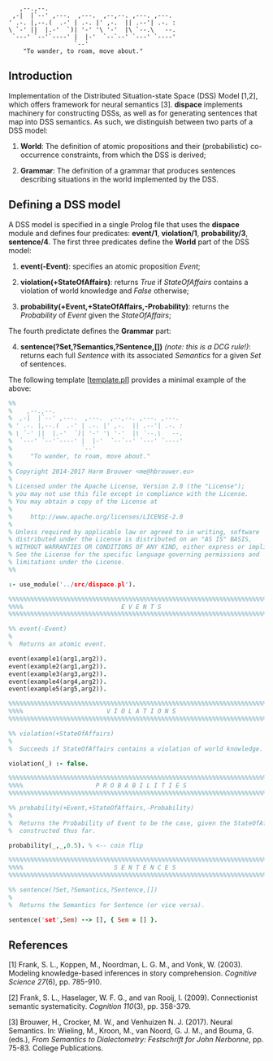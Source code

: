 ```                                    
   ,--.,--.
 ,-|  |`--' ,---.  ,---.  ,--,--. ,---. ,---.
' .-. |,--.(  .-' | .-. |' ,-.  || .--'| .-. :
\ `-' ||  |.-'  `)| '-' '\ '-'  |\ `--.\   --.
 `---' `--'`----' |  |-'  `--`--' `---' `----'
                  `--'
    "To wander, to roam, move about."
```

## Introduction

Implementation of the Distributed Situation-state Space (DSS) Model [1,2],
which offers framework for neural semantics [3]. **dispace** implements
machinery for constructing DSSs, as well as for generating sentences that
map into DSS semantics. As such, we distinguish between two parts of a DSS
model:

1. **World**: The definition of atomic propositions and their
   (probabilistic) co-occurrence constraints, from which the DSS is derived;

2. **Grammar**: The definition of a grammar that produces sentences
   describing situations in the world implemented by the DSS.

## Defining a DSS model

A DSS model is specified in a single Prolog file that uses the **dispace**
module and defines four predicates: **event/1**, **violation/1**,
**probability/3**, **sentence/4**. The first three predicates define the
**World** part of the DSS model:

1. **event(-Event)**: specifies an atomic proposition *Event*;

2. **violation(+StateOfAffairs)**: returns *True* if *StateOfAffairs* contains
   a violation of world knowledge and *False* otherwise;

3. **probability(+Event,+StateOfAffairs,-Probability)**: returns the
   *Probability* of *Event* given the *StateOfAffairs*;

The fourth predictate defines the **Grammar** part:

4. **sentence(?Set,?Semantics,?Sentence,[])** *(note: this is a DCG rule!)*:
   returns each full *Sentence* with its associated *Semantics* for a given
   *Set* of sentences.

The following template
[[template.pl](https://github.com/hbrouwer/dispace/blob/master/worlds/template.pl)]
provides a minimal example of the above:

```prolog
%%
%    ,--.,--.
%  ,-|  |`--' ,---.  ,---.  ,--,--. ,---. ,---.
% ' .-. |,--.(  .-' | .-. |' ,-.  || .--'| .-. :
% \ `-' ||  |.-'  `)| '-' '\ '-'  |\ `--.\   --.
%  `---' `--'`----' |  |-'  `--`--' `---' `----'
%                   `--'
%     "To wander, to roam, move about."
%
% Copyright 2014-2017 Harm Brouwer <me@hbrouwer.eu>
%
% Licensed under the Apache License, Version 2.0 (the "License");
% you may not use this file except in compliance with the License.
% You may obtain a copy of the License at
%
%     http://www.apache.org/licenses/LICENSE-2.0
%
% Unless required by applicable law or agreed to in writing, software
% distributed under the License is distributed on an "AS IS" BASIS,
% WITHOUT WARRANTIES OR CONDITIONS OF ANY KIND, either express or implied.
% See the License for the specific language governing permissions and
% limitations under the License.
%%

:- use_module('../src/dispace.pl').

%%%%%%%%%%%%%%%%%%%%%%%%%%%%%%%%%%%%%%%%%%%%%%%%%%%%%%%%%%%%%%%%%%%%%%%%%%%
%%%%                           E V E N T S                             %%%%
%%%%%%%%%%%%%%%%%%%%%%%%%%%%%%%%%%%%%%%%%%%%%%%%%%%%%%%%%%%%%%%%%%%%%%%%%%%

%% event(-Event)
%
%  Returns an atomic event.

event(example1(arg1,arg2)).
event(example2(arg1,arg2)).
event(example3(arg3,arg2)).
event(example4(arg4,arg2)).
event(example5(arg5,arg2)).

%%%%%%%%%%%%%%%%%%%%%%%%%%%%%%%%%%%%%%%%%%%%%%%%%%%%%%%%%%%%%%%%%%%%%%%%%%%
%%%%                       V I O L A T I O N S                         %%%%
%%%%%%%%%%%%%%%%%%%%%%%%%%%%%%%%%%%%%%%%%%%%%%%%%%%%%%%%%%%%%%%%%%%%%%%%%%%

%% violation(+StateOfAffairs)
%
%  Succeeds if StateOfAffairs contains a violation of world knowledge.

violation(_) :- false.

%%%%%%%%%%%%%%%%%%%%%%%%%%%%%%%%%%%%%%%%%%%%%%%%%%%%%%%%%%%%%%%%%%%%%%%%%%%
%%%%                    P R O B A B I L I T I E S                      %%%%
%%%%%%%%%%%%%%%%%%%%%%%%%%%%%%%%%%%%%%%%%%%%%%%%%%%%%%%%%%%%%%%%%%%%%%%%%%%

%% probability(+Event,+StateOfAffairs,-Probability)
%
%  Returns the Probability of Event to be the case, given the StateOfAffairs
%  constructed thus far.

probability(_,_,0.5). % <-- coin flip

%%%%%%%%%%%%%%%%%%%%%%%%%%%%%%%%%%%%%%%%%%%%%%%%%%%%%%%%%%%%%%%%%%%%%%%%%%%
%%%%                         S E N T E N C E S                         %%%%
%%%%%%%%%%%%%%%%%%%%%%%%%%%%%%%%%%%%%%%%%%%%%%%%%%%%%%%%%%%%%%%%%%%%%%%%%%%

%% sentence(?Set,?Semantics,?Sentence,[])
%
%  Returns the Semantics for Sentence (or vice versa).

sentence('set',Sem) --> [], { Sem = [] }.
```

## References

[1] Frank, S. L., Koppen, M., Noordman, L. G. M., and Vonk, W. (2003).
Modeling knowledge-based inferences in story comprehension. *Cognitive
Science 27*(6), pp. 785-910.

[2] Frank, S. L., Haselager, W. F. G., and van Rooij, I. (2009).
Connectionist semantic systematicity. *Cognition 110*(3), pp. 358-379.

[3] Brouwer, H., Crocker, M. W., and Venhuizen N. J. (2017). Neural
Semantics. In: Wieling, M., Kroon, M., van Noord, G. J. M., and Bouma, G.
(eds.), *From Semantics to Dialectometry: Festschrift for John Nerbonne*,
pp. 75-83. College Publications.
